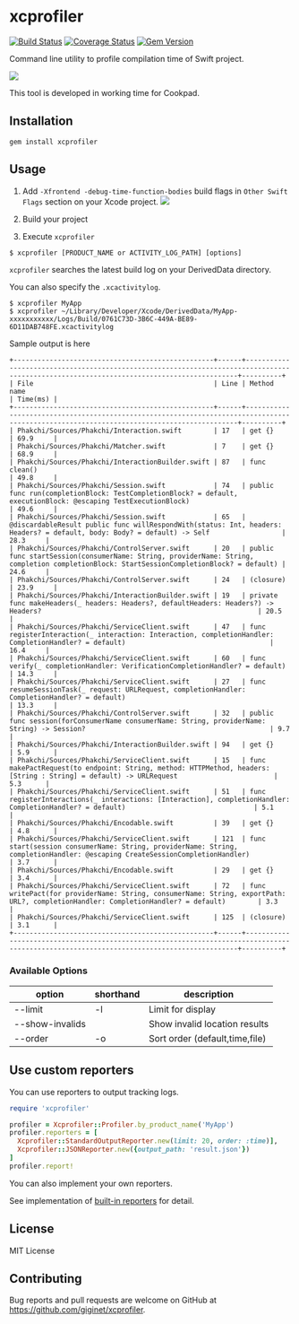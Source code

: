 # xcprofiler

[![Build Status](https://travis-ci.org/giginet/xcprofiler.svg?branch=master)](https://travis-ci.org/giginet/xcprofiler)
[![Coverage Status](https://coveralls.io/repos/github/giginet/xcprofiler/badge.svg?branch=master)](https://coveralls.io/github/giginet/xcprofiler?branch=master)
[![Gem Version](https://badge.fury.io/rb/xcprofiler.svg)](https://badge.fury.io/rb/xcprofiler)

Command line utility to profile compilation time of Swift project.

![](https://raw.githubusercontent.com/giginet/xcprofiler/master/assets/sample_output.png)

This tool is developed in working time for Cookpad.

## Installation

```
gem install xcprofiler
```

## Usage

1. Add `-Xfrontend -debug-time-function-bodies` build flags in `Other Swift Flags` section on your Xcode project.
    ![](https://raw.githubusercontent.com/giginet/xcprofiler/master/assets/build_flags.png)

2. Build your project
3. Execute `xcprofiler`

```
$ xcprofiler [PRODUCT_NAME or ACTIVITY_LOG_PATH] [options]
```

`xcprofiler` searches the latest build log on your DerivedData directory.

You can also specify the `.xcactivitylog`.

```
$ xcprofiler MyApp
$ xcprofiler ~/Library/Developer/Xcode/DerivedData/MyApp-xxxxxxxxxxx/Logs/Build/0761C73D-3B6C-449A-BE89-6D11DAB748FE.xcactivitylog
```

Sample output is here

```
+--------------------------------------------------+------+------------------------------------------------------------------------------------------------------------------------------------------+----------+
| File                                             | Line | Method name                                                                                                                              | Time(ms) |
+--------------------------------------------------+------+------------------------------------------------------------------------------------------------------------------------------------------+----------+
| Phakchi/Sources/Phakchi/Interaction.swift        | 17   | get {}                                                                                                                                   | 69.9     |
| Phakchi/Sources/Phakchi/Matcher.swift            | 7    | get {}                                                                                                                                   | 68.9     |
| Phakchi/Sources/Phakchi/InteractionBuilder.swift | 87   | func clean()                                                                                                                             | 49.8     |
| Phakchi/Sources/Phakchi/Session.swift            | 74   | public func run(completionBlock: TestCompletionBlock? = default, executionBlock: @escaping TestExecutionBlock)                           | 49.6     |
| Phakchi/Sources/Phakchi/Session.swift            | 65   | @discardableResult public func willRespondWith(status: Int, headers: Headers? = default, body: Body? = default) -> Self                  | 28.3     |
| Phakchi/Sources/Phakchi/ControlServer.swift      | 20   | public func startSession(consumerName: String, providerName: String, completion completionBlock: StartSessionCompletionBlock? = default) | 24.6     |
| Phakchi/Sources/Phakchi/ControlServer.swift      | 24   | (closure)                                                                                                                                | 23.9     |
| Phakchi/Sources/Phakchi/InteractionBuilder.swift | 19   | private func makeHeaders(_ headers: Headers?, defaultHeaders: Headers?) -> Headers?                                                      | 20.5     |
| Phakchi/Sources/Phakchi/ServiceClient.swift      | 47   | func registerInteraction(_ interaction: Interaction, completionHandler: CompletionHandler? = default)                                    | 16.4     |
| Phakchi/Sources/Phakchi/ServiceClient.swift      | 60   | func verify(_ completionHandler: VerificationCompletionHandler? = default)                                                               | 14.3     |
| Phakchi/Sources/Phakchi/ServiceClient.swift      | 27   | func resumeSessionTask(_ request: URLRequest, completionHandler: CompletionHandler? = default)                                           | 13.3     |
| Phakchi/Sources/Phakchi/ControlServer.swift      | 32   | public func session(forConsumerName consumerName: String, providerName: String) -> Session?                                              | 9.7      |
| Phakchi/Sources/Phakchi/InteractionBuilder.swift | 94   | get {}                                                                                                                                   | 5.9      |
| Phakchi/Sources/Phakchi/ServiceClient.swift      | 15   | func makePactRequest(to endpoint: String, method: HTTPMethod, headers: [String : String] = default) -> URLRequest                        | 5.3      |
| Phakchi/Sources/Phakchi/ServiceClient.swift      | 51   | func registerInteractions(_ interactions: [Interaction], completionHandler: CompletionHandler? = default)                                | 5.1      |
| Phakchi/Sources/Phakchi/Encodable.swift          | 39   | get {}                                                                                                                                   | 4.8      |
| Phakchi/Sources/Phakchi/ServiceClient.swift      | 121  | func start(session consumerName: String, providerName: String, completionHandler: @escaping CreateSessionCompletionHandler)              | 3.7      |
| Phakchi/Sources/Phakchi/Encodable.swift          | 29   | get {}                                                                                                                                   | 3.4      |
| Phakchi/Sources/Phakchi/ServiceClient.swift      | 72   | func writePact(for providerName: String, consumerName: String, exportPath: URL?, completionHandler: CompletionHandler? = default)        | 3.3      |
| Phakchi/Sources/Phakchi/ServiceClient.swift      | 125  | (closure)                                                                                                                                | 3.1      |
+--------------------------------------------------+------+------------------------------------------------------------------------------------------------------------------------------------------+----------+
```

### Available Options

|option|shorthand|description|
|------|---------|-----------|
|--limit|-l|Limit for display|
|--show-invalids||Show invalid location results|
|--order|-o|Sort order (default,time,file)|

## Use custom reporters

You can use reporters to output tracking logs.

```ruby
require 'xcprofiler'

profiler = Xcprofiler::Profiler.by_product_name('MyApp')
profiler.reporters = [
  Xcprofiler::StandardOutputReporter.new(limit: 20, order: :time)],
  Xcprofiler::JSONReporter.new({output_path: 'result.json'})
]
profiler.report!
```

You can also implement your own reporters.

See implementation of [built-in reporters](https://github.com/giginet/xcprofiler/tree/master/lib/xcprofiler/reporters) for detail.

## License

MIT License

## Contributing

Bug reports and pull requests are welcome on GitHub at https://github.com/giginet/xcprofiler.

